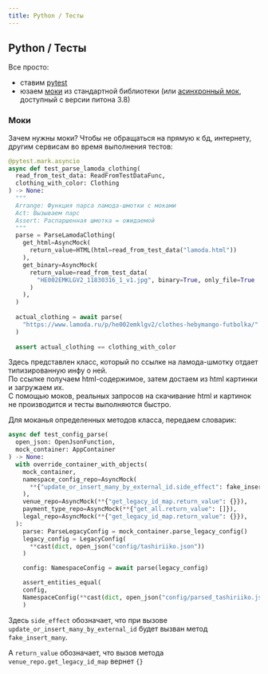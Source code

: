 ```yaml
---
title: Python / Тесты
---
```


## Python / Тесты

Все просто:

- ставим [pytest](https://docs.pytest.org/en/stable/)
- юзаем [моки](https://docs.python.org/3/library/unittest.mock.html#unittest.mock.Mock) из стандартной библиотеки
  (или [асинхронный мок](https://docs.python.org/3/library/unittest.mock.html#unittest.mock.AsyncMock), доступный с
  версии питона 3.8)

### Моки

Зачем нужны моки? Чтобы не обращаться на прямую к бд, интернету, другим сервисам во время выполнения тестов:

```python
@pytest.mark.asyncio
async def test_parse_lamoda_clothing(
  read_from_test_data: ReadFromTestDataFunc,
  clothing_with_color: Clothing
) -> None:
  """
  Arrange: Функция парса ламода-шмотки с моками
  Act: Вызываем парс
  Assert: Распаршенная шмотка = ожидаемой
  """
  parse = ParseLamodaClothing(
    get_html=AsyncMock(
      return_value=HTML(html=read_from_test_data("lamoda.html"))
    ),
    get_binary=AsyncMock(
      return_value=read_from_test_data(
        "HE002EMKLGV2_11830316_1_v1.jpg", binary=True, only_file=True
      )
    ),
  )
  
  actual_clothing = await parse(
    "https://www.lamoda.ru/p/he002emklgv2/clothes-hebymango-futbolka/"
  )
  
  assert actual_clothing == clothing_with_color
```

Здесь представлен класс, который по ссылке на ламода-шмотку отдает типизированную инфу о ней.<br/>
По ссылке получаем html-содержимое, затем достаем из html картинки и загружаем их.<br/>
С помощью моков, реальных запросов на скачивание html и картинок не производится и тесты выполняются быстро.

Для моканья определенных методов класса, передаем словарик:

```python
async def test_config_parse(
  open_json: OpenJsonFunction,
  mock_container: AppContainer
) -> None:
  with override_container_with_objects(
    mock_container,
    namespace_config_repo=AsyncMock(
      **{"update_or_insert_many_by_external_id.side_effect": fake_insert_many}
    ),
    venue_repo=AsyncMock(**{"get_legacy_id_map.return_value": {}}),
    payment_type_repo=AsyncMock(**{"get_all.return_value": []}),
    legal_repo=AsyncMock(**{"get_legacy_id_map.return_value": {}}),
  ):
    parse: ParseLegacyConfig = mock_container.parse_legacy_config()
    legacy_config = LegacyConfig(
      **cast(dict, open_json("config/tashiriiko.json"))
    )

    config: NamespaceConfig = await parse(legacy_config)

    assert_entities_equal(
    config,
    NamespaceConfig(**cast(dict, open_json("config/parsed_tashiriiko.json")))
    )
```

Здесь `side_effect` обозначает, что при вызове `update_or_insert_many_by_external_id`
будет вызван метод `fake_insert_many`.

А `return_value` обозначает, что вызов метода `venue_repo.get_legacy_id_map` вернет `{}`

